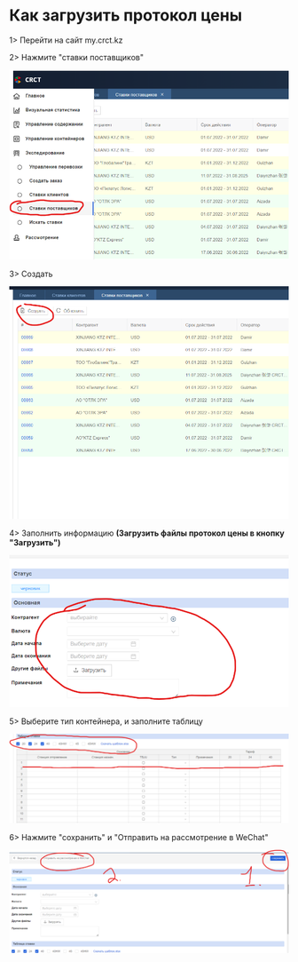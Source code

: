 # Как загрузить протокол цены

1> Перейти на сайт my.crct.kz

2> Нажмите "ставки поставщиков"

![](<.gitbook/assets/image (5).png>)

3> Создать

![](<.gitbook/assets/image (10).png>)

4> Заполнить информацию **(Загрузить файлы протокол цены в кнопку "Загрузить")**

![](<.gitbook/assets/image (2).png>)

5> Выберите тип контейнера, и заполните таблицу

&#x20;![](<.gitbook/assets/image (13).png>)

6> Нажмите "сохранить" и "Отправить на рассмотрение в WeChat"

&#x20;![](<.gitbook/assets/image (7).png>)

